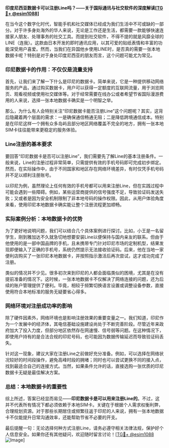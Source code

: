 **印度尼西亚数据卡可以注册Line吗？——关于国际通讯与社交软件的深度解读[[TG💪+ @esim1088](https://t.me/s/esim1088)]**

在当今这个数字化时代，智能手机和社交媒体已经成为我们生活中不可或缺的一部分。对于许多身处海外的华人来说，无论是工作还是生活，都需要一款能够快速连接家人朋友、处理事务的社交工具。而提到社交软件，不得不提的就是风靡全球的LINE（连我）。这款由日本开发的即时通讯应用，以其可爱的贴纸表情和丰富的功能深受用户喜爱。然而，当我们在异国他乡使用LINE时，是否真的需要一张本地数据卡呢？特别是对于身处印度尼西亚的朋友而言，这个问题可能尤为常见。

### 印尼数据卡的作用：不仅仅是流量支持

首先，让我们来了解一下什么是印尼的数据卡。简单来说，它是一种提供移动网络服务的产品，通过购买数据卡，用户可以获得一定额度的互联网流量，用于浏览网页、观看视频或使用社交媒体等。对于经常需要在线办公或者希望节省国际漫游费用的人来说，选择一张本地数据卡确实是一个明智之举。

那么，为什么有人会特别关注“印尼数据卡能否注册Line”这个问题呢？其实，这背后隐藏着两个层面的需求：一是确保通信畅通无阻；二是降低跨境通信成本。特别是在印尼这样一个拥有众多岛屿且部分地区网络覆盖不完全的地方，拥有一张本地SIM卡往往能带来更稳定的服务体验。

### Line注册的基本要求

要回答“印尼数据卡是否可以注册Line”，我们需要先了解Line的基本注册条件。一般来说，Line的注册过程非常简单，只需提供有效的手机号码即可完成初步绑定。然而，在实际操作中，由于不同国家和地区存在网络环境差异，有时仅凭手机号码并不足以顺利注册账号。

以印尼为例，虽然理论上任何有效的手机号都可以用来注册Line，但在实践过程中可能会遇到一些障碍。例如，某些运营商提供的信号强度不足，导致验证码发送失败；又或者是因为安全机制限制了非本地号码的操作权限。因此，从用户体验角度来看，使用印尼本地数据卡确实能让整个注册流程更加顺畅。

### 实际案例分析：本地数据卡的优势

为了更好地说明问题，我们可以结合几个具体案例进行探讨。比如，小王是一名留学生，刚到雅加达不久就急切地想要安装Line以便保持与国内亲友的联系。但由于他使用的是一部中国品牌的手机，且未携带专门针对印尼市场的定制机型，结果发现即便输入了正确的手机号，系统仍然提示无法接收验证码。后来，他在当地一家便利店购买了一张印尼本地数据卡，并按照指示激活后再次尝试，这才成功完成了注册。

类似的情况并不少见。很多初次来到印尼的人都会面临类似的困境，尤其是在没有提前准备的情况下。这时候，一张本地数据卡不仅解决了网络连接的问题，还为后续的账户管理提供了便利。毕竟，相较于频繁切换语言设置或调整设备参数，直接使用符合本地标准的服务无疑要省心得多。

### 网络环境对注册成功率的影响

除了硬件因素外，网络环境也是影响注册效果的重要变量之一。我们知道，印尼作为一个发展中的经济体，其电信基础设施建设尚处于不断完善阶段。尽管近年来政府加大了投入力度，但部分地区依然存在网速慢、信号弱等问题。在这种情况下，即使用户持有的是合法合规的印尼号码，也可能因为数据传输延迟而导致验证码丢失。

针对这一现象，建议大家在注册Line之前做好充分准备。例如，可以选择在网络状况较好的时间段操作，避免高峰时段的拥堵；同时也可以尝试更换不同的接入点，找到最适合自己的连接方式。当然，如果条件允许的话，直接选购一张优质的印尼数据卡无疑是最佳解决方案。

### 总结：本地数据卡的重要性

综上所述，答案已经显而易见——**印尼数据卡是可以用来注册Line的**。不过，这并不代表所有情况下都必须依赖于本地SIM卡。关键在于根据个人需求权衡利弊，合理规划资源。对于那些长期居住或频繁往返于印尼的人来说，拥有一张本地数据卡不仅能提升日常沟通效率，还能帮助节省不必要的开支。

最后提醒一句：无论选择何种方式注册Line，请务必遵守相关法律法规，保护好个人信息安全。如果你还有其他疑问，欢迎随时留言讨论！[[TG💪+ @esim1088](https://t.me/s/esim1088) ![Image](https://i.postimg.cc/4NQfJmqS/Snipaste-2025-05-13-00-14-12.png)]